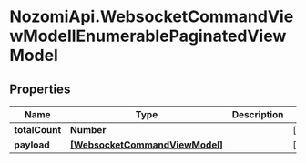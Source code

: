 # NozomiApi.WebsocketCommandViewModelIEnumerablePaginatedViewModel

## Properties
Name | Type | Description | Notes
------------ | ------------- | ------------- | -------------
**totalCount** | **Number** |  | [optional] 
**payload** | [**[WebsocketCommandViewModel]**](WebsocketCommandViewModel.md) |  | [optional] 
